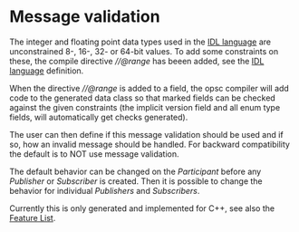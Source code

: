 # Message validation #

The integer and floating point data types used in the [IDL language](IDLLanguage.md) are unconstrained 8-, 16-, 32- or 64-bit values. To add some constraints on these, the compile directive *//@range* has beeen added, see the [IDL language](IDLLanguage.md) definition.

When the directive *//@range* is added to a field, the opsc compiler will add code to the generated data class so that marked fields can be checked against the given constraints (the implicit version field and all enum type fields, will automatically get checks generated).

The user can then define if this message validation should be used and if so, how an invalid message should be handled. For backward compatibility the default is to NOT use message validation.

The default behavior can be changed on the *Participant* before any *Publisher* or *Subscriber* is created. Then it is possible to change the behavior for individual *Publishers* and *Subscribers*.

Currently this is only generated and implemented for C++, see also the [Feature List](FeatureList.md).
